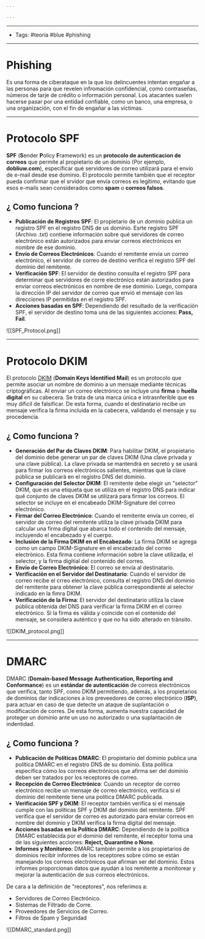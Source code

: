 ```yaml
---

---
```

------------
- Tags: #teoria #blue #phishing
----------
# Phishing
Es una forma de ciberataque en la que los delincuentes intentan engañar a las personas para que revelen infromación confidencial, como contraseñas, números de tarje de crédito o información personal. Los atacantes suelen hacerse pasar por una entidad confiable, como un banco, una empresa, o una organización, con el fin de engañar a las víctimas.

----
# Protocolo SPF
**SPF** (**S**ender **P**olicy **F**ramework) es un **protocolo de autenticacion de correos** que permite al propietario de un dominio (Por ejemplo, **dobliuw.com**), especificar qué servidores de correo utilizará para el envío de e-mail desde ese dominio. El protocolo permite también que el receptor pueda confirmar que el srvidor que envía correos es legítimo, evitando que esos e-mails sean considerados como **spam** o **correos falsos**. 

## ¿ Como funciona ?

- **Publicación de Registros SPF**: El propietario de un dominio publica un registro SPF en el registro DNS de us dominio. Esrte registro SPF (Archivo .txt) contiene información sobre qué servidores de correo electrónico están autorizados para enviar correos electrónicos en nombre de ese dominio.
-  **Envío de Correos Electrónicos**:  Cuando el remitente envía un correo electrónico, el servidor de correo de destino verifica el registro SPF del dominio del remitente.
-  **Verificación SPF**: El servidor de destino consulta el registro SPF para determinar qué servidores de corre electrónico están autorizados para enviar correos electrónicos en nombre de ese dominio. Luego, compara la dirección IP del servidor de correo que envió el mensaje con las direcciones IP permitidas en el registro SPF. 
- **Acciones basadas en SPF**: Dependiendo del resultado de la verificación SPF, el servidor de destino toma una de las siguientes acciones: **Pass, Fail**. 

![[SPF_Protocol.png]]

------
# Protocolo DKIM
El protocolo [DKIM](https://dkim.org/) (**Domain Keys Identified Mail**) es un protocolo que permite asociar un nombre de dominio a un mensaje mediante técnicas criptográficas. Al enviar un correo electrónico se incluye una **firma** o **huella digital** en su cabecera. Se trata de una marca única e intrasnferible que es muy díficil de falsificar. De esta forma, cuando el destinatario recibe un mensaje verifica la firma incluida en la cabecera, validando el mensaje y su procedencia. 

## ¿ Como funciona ? 

-  **Generación del Par de Claves DKIM**: Para habilitar DKIM, el propietario del dominio debe generar un par de claves DKIM (Una clave privada y una clave pública). La clave privada se mantendrá en secreto y se usará para firmar los correos electrónicos salientes, mientras que la clave pública se publicará en el registro DNS del dominio.
-  **Configuración del Selector DKIM**: El remitente debe elegir un "selector" DKIM, que es una etiqueta que se utiliza en el registro DNS para indicar qué conjunto de claves DKIM se utilizará para firmar los correos. El selector se incluye en el encabeado DKIM-Signature del correo electrónico.
-  **Firmar del Correo Electrónico**: Cuando el remitente envía un correo, el servidor de correo del remitente utiliza la clave privada DKIM para calcular una firma digital que abarca todo el contenido del mensaje, incluyendo el encabezado y el cuerpo.
-  **Inclusión de la Firma DKIM en el Encabezado**: La firma DKIM se agrega como un campo DKIM-Signature en el encabezado del correo electrónico. Esta firma contiene información sobre la clave utilizada, el selector, y la firma digitial del contenido del correo.
-  **Envío de Correo Electrónico**: El correo se envía al destinatario.
-  **Verificación en el Servidor del Destinatario**: Cuando el servidor de correo recibe el crreo electrónico, consulta el registro DNS del dominio del remitente para obtener la clave pública correspondiente al selector indicado en la fimra DKIM.
-  **Verificación de la Firma**: El servidor del destinatario utiliza la clave pública obtenida del DNS para verificar la firma DKIM en el correo electrónico. Si la firma es válida y coincide con el contenido del mensaje, se considera auténtico y que no ha sido alterado en tránsito.

![[DKIM_protocol.png]]

-----
# DMARC
DMARC (**Domain-based Message Authentication, Reporting and Conformance**) es un **estándar de autenticación** de correos electrónicos que verifica, tanto SPF, como DKIM permitiendo, además, a los propietarios de dominios dar indicaciones a los preveedores de correo electrónico (**ISP**), para actuar en caso de que detecte un ataque de suplantación o modificación de corres. De esta forma, aumenta nuestra capacidad de proteger un dominio ante un uso no autorizado o una suplantación de indentidad. 

## ¿ Como funciona ? 

- **Publicación de Políticas DMARC**: El propietario del dominio publica una política DMARC en el registro DNS de su dominio. Esta política especifica cómo los correos electrónicos que afirma ser del dominio deben ser tratados por los receptores de correo.
- **Recepción de Correo Electrónico**: Cuando un receptor de correo electrónico recibe un mensaje de correo electrónico, verifica si el dominio del remitente tiene una política DMARC publicada.
- **Verificación SPF y DKIM**: El receptor también verifica si el mensaje cumple con las políticas SPF y DKIM del dominio del remitente. SPF verifica que el servidor de correo es autorizado para enviar correos en nombre del dominio y DKIM verifica la firma digital del mensaje.
- **Acciones basadas en la Política DMARC**: Dependiendo de la política DMARC establecida por el dominio del remitente, el receptor toma una de las siguientes acciones: **Reject, Quarantine o None**.
- **Informes y Monitoreo**: DMARC también permite a los propietarios de dominios recibir informes de los receptores sobre cómo se están manejando los correos electrónicos que afirman ser del dominio. Estos informes proporcionan datos que ayudan a los remitente a monitorear y mejorar la autenticación de sus correos electrónicos.

De cara a la definición de "receptores", nos referimos a: 
- Servidores de Correo Electrónico.
- Sistemas de Filtrado de Corre.
- Proveedores de Servicios de Correo.
- Filtros de Spam y Seguridad

![[DMARC_standard.png]]